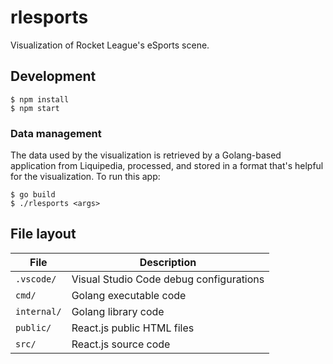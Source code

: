# rlesports

Visualization of Rocket League's eSports scene.

## Development

```
$ npm install
$ npm start
```

### Data management

The data used by the visualization is retrieved by a Golang-based application from Liquipedia, processed, and stored in a format that's helpful for the visualization. To run this app:

```
$ go build
$ ./rlesports <args>
```

## File layout

| File        | Description                             |
| ----------- | --------------------------------------- |
| `.vscode/`  | Visual Studio Code debug configurations |
| `cmd/`      | Golang executable code                  |
| `internal/` | Golang library code                     |
| `public/`   | React.js public HTML files              |
| `src/`      | React.js source code                    |
